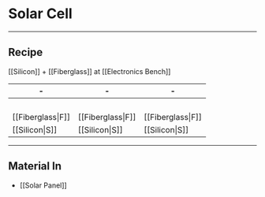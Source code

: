 # Solar Cell
---
## Recipe
[[Silicon]] + [[Fiberglass]] at [[Electronics Bench]]

| - | - | - |
| - | - | - |
| ⠀ | ⠀ | ⠀ |
| [[Fiberglass\|F]] | [[Fiberglass\|F]] | [[Fiberglass\|F]] |
| [[Silicon\|S]] | [[Silicon\|S]] | [[Silicon\|S]] |

---
## Material In
- [[Solar Panel]]